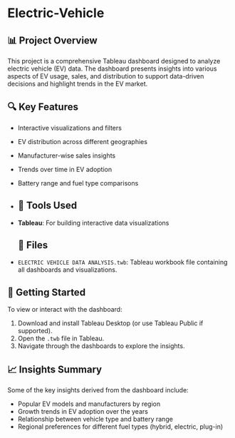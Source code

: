 # Electric-Vehicle

## 📊 Project Overview

This project is a comprehensive Tableau dashboard designed to analyze electric vehicle (EV) data. The dashboard presents insights into various aspects of EV usage, sales, and distribution to support data-driven decisions and highlight trends in the EV market.

## 🔍 Key Features

- Interactive visualizations and filters
- EV distribution across different geographies
- Manufacturer-wise sales insights
- Trends over time in EV adoption
- Battery range and fuel type comparisons

- ## 🧰 Tools Used

- **Tableau**: For building interactive data visualizations

  ## 📁 Files

- `ELECTRIC VEHICLE DATA ANALYSIS.twb`: Tableau workbook file containing all dashboards and visualizations.

## 🚀 Getting Started

To view or interact with the dashboard:

1. Download and install Tableau Desktop (or use Tableau Public if supported).
2. Open the `.twb` file in Tableau.
3. Navigate through the dashboards to explore the insights.

## 📈 Insights Summary

Some of the key insights derived from the dashboard include:

- Popular EV models and manufacturers by region
- Growth trends in EV adoption over the years
- Relationship between vehicle type and battery range
- Regional preferences for different fuel types (hybrid, electric, plug-in)
